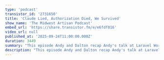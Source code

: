 ```yaml
---
type: 'podcast'
transistor_id: '2731650'
title: 'Claude Lied, Authorization Died, We Survived'
show_name: 'The Midwest Artisan Podcast'
embed_url: 'https://share.transistor.fm/e/e6fdf016'
video_url: null
published_at: '2025-09-24T11:00:00.000Z'
duration: 3449
summary: "This episode Andy and Dalton recap Andy's talk at Laravel Worldwide and subsequent Artisan of the Day recognition, share horror stories of Claude Code lying to their friend Dino about a Laravel migration, and debate the eternal question of where to put authorization logic in Laravel 12"
description: "This episode Andy and Dalton recap Andy's talk at Laravel Worldwide and subsequent Artisan of the Day recognition, share horror stories of Claude Code lying to their friend Dino about a Laravel migration, and debate the eternal question of where to put authorization logic in Laravel 12. Also: conductor workspaces, Opus limits, and that time NPM packages started stealing Bitcoin wallets.Show links:Laravel MeetupKeeping Laravel Elegant When Business Get's MessyConductor\n00:00 - Introduction and Personal Updates\r\n01:57 - California & Disneyland\r\n03:42 - Laravel Worldwide\r\n05:42 - Overcoming Imposter Syndrome and Preparing for Talks\r\n11:18 - Community Support and Feedback\r\n11:51 - Artisan of the Day\r\n13:05 - Reflections on Speaking and Future Talks\r\n13:41 - Don't fight the framework\r\n15:31 - Where do you store shared business logic?\r\n19:01 - Claude Code Workflows\r\n19:24 - Exploring Planning Modes and Development Workflows\r\n24:28 - Claude Code Planning Mode\r\n30:12 - Claude Pricing Plans\r\n35:31 - Keeping AI in check\r\n41:38 - NPM Supply Chain Attack\r\n43:53 - How do you handle resource/policy authorization?\r\n57:19 - Outro"
---
```

